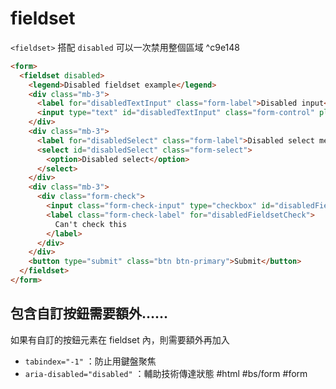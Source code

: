 # fieldset
`<fieldset>` 搭配 `disabled` 可以一次禁用整個區域 ^c9e148
```html
<form>
  <fieldset disabled>
    <legend>Disabled fieldset example</legend>
    <div class="mb-3">
      <label for="disabledTextInput" class="form-label">Disabled input</label>
      <input type="text" id="disabledTextInput" class="form-control" placeholder="Disabled input">
    </div>
    <div class="mb-3">
      <label for="disabledSelect" class="form-label">Disabled select menu</label>
      <select id="disabledSelect" class="form-select">
        <option>Disabled select</option>
      </select>
    </div>
    <div class="mb-3">
      <div class="form-check">
        <input class="form-check-input" type="checkbox" id="disabledFieldsetCheck" disabled>
        <label class="form-check-label" for="disabledFieldsetCheck">
          Can't check this
        </label>
      </div>
    </div>
    <button type="submit" class="btn btn-primary">Submit</button>
  </fieldset>
</form>
```

## 包含自訂按鈕需要額外……
如果有自訂的按鈕元素在 fieldset 內，則需要額外再加入
- `tabindex="-1"` ：防止用鍵盤聚焦
- `aria-disabled="disabled"` ：輔助技術傳達狀態
#html #bs/form #form